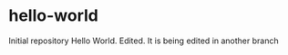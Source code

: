 hello-world
===========

Initial repository Hello World. Edited. It is being edited in another branch
